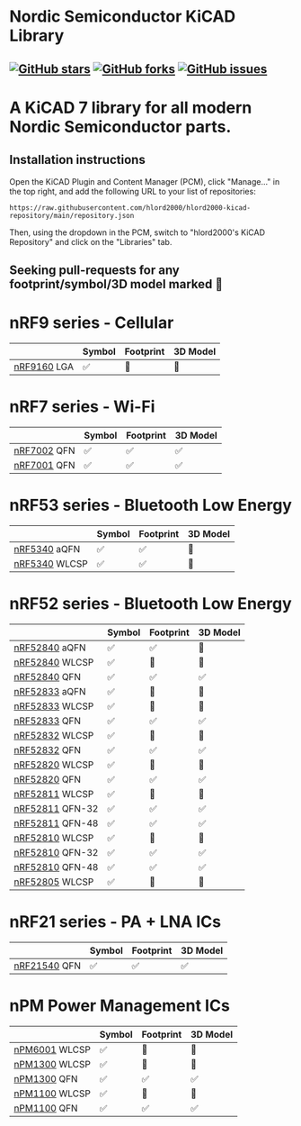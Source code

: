 # Nordic Semiconductor KiCAD Library

[![GitHub stars](https://img.shields.io/github/stars/hlord2000/nordic-lib-kicad)](https://github.com/hlord2000/nordic-lib-kicad/stargazers)
[![GitHub forks](https://img.shields.io/github/forks/hlord2000/nordic-lib-kicad)](https://github.com/hlord2000/nordic-lib-kicad/network)
[![GitHub issues](https://img.shields.io/github/issues/hlord2000/nordic-lib-kicad)](https://github.com/hlord2000/nordic-lib-kicad/issues)
---
# A KiCAD 7 library for all modern Nordic Semiconductor parts.

## Installation instructions

Open the KiCAD Plugin and Content Manager (PCM), click "Manage..." in the top right, and add the following URL to your list of repositories:
```
https://raw.githubusercontent.com/hlord2000/hlord2000-kicad-repository/main/repository.json
```
Then, using the dropdown in the PCM, switch to "hlord2000's KiCAD Repository" and click on the "Libraries" tab.

## Seeking pull-requests for any footprint/symbol/3D model marked 🚧

 # nRF9 series - Cellular

|             | Symbol | Footprint | 3D Model |
|-------------|--------|-----------|----------|
| [nRF9160](https://www.nordicsemi.com/products/nrf9160) LGA | ✅     |   🚧      |    🚧      | 

 # nRF7 series - Wi-Fi

|             | Symbol | Footprint | 3D Model |
|-------------|--------|-----------|----------|
| [nRF7002](https://www.nordicsemi.com/products/nrf7002)  QFN | ✅     | ✅        |   ✅      | 
| [nRF7001](https://www.nordicsemi.com/products/nrf7001)  QFN | ✅     | ✅        |   ✅      | 

 # nRF53 series - Bluetooth Low Energy

|             | Symbol | Footprint | 3D Model |
|-------------|--------|-----------|----------|
| [nRF5340](https://www.nordicsemi.com/products/nrf5340)  aQFN  | ✅     | ✅       |   🚧      | 
| [nRF5340](https://www.nordicsemi.com/products/nrf5340)  WLCSP | ✅     | ✅       |   🚧      | 

 # nRF52 series - Bluetooth Low Energy

|             | Symbol | Footprint | 3D Model |
|-------------|--------|-----------|----------|
| [nRF52840](https://www.nordicsemi.com/products/nrf52840)  aQFN  | ✅     | ✅      |   🚧      | 
| [nRF52840](https://www.nordicsemi.com/products/nrf52840)  WLCSP | ✅     | 🚧       |   🚧      | 
| [nRF52840](https://www.nordicsemi.com/products/nrf52840)  QFN   | ✅     | ✅       |   ✅      | 
| [nRF52833](https://www.nordicsemi.com/products/nrf52833)  aQFN  | ✅     | 🚧        |   🚧      | 
| [nRF52833](https://www.nordicsemi.com/products/nrf52833)  WLCSP | ✅     | 🚧        |   🚧      | 
| [nRF52833](https://www.nordicsemi.com/products/nrf52833)  QFN   | ✅     | ✅        |   ✅      | 
| [nRF52832](https://www.nordicsemi.com/products/nrf52832)  WLCSP | ✅     | 🚧        |   🚧      | 
| [nRF52832](https://www.nordicsemi.com/products/nrf52832)  QFN   | ✅     | ✅        |    ✅     | 
| [nRF52820](https://www.nordicsemi.com/products/nrf52820)  WLCSP | ✅     | 🚧        |   🚧      | 
| [nRF52820](https://www.nordicsemi.com/products/nrf52820)  QFN   | ✅     | ✅        |   ✅      | 
| [nRF52811](https://www.nordicsemi.com/products/nrf52811)  WLCSP  | ✅     | 🚧        |   🚧      | 
| [nRF52811](https://www.nordicsemi.com/products/nrf52811)  QFN-32 | ✅     | ✅        |    ✅     | 
| [nRF52811](https://www.nordicsemi.com/products/nrf52811)  QFN-48 | ✅     | ✅        |    ✅     | 
| [nRF52810](https://www.nordicsemi.com/products/nrf52810)  WLCSP  | ✅     | 🚧        |   🚧      | 
| [nRF52810](https://www.nordicsemi.com/products/nrf52810)  QFN-32 | ✅     | ✅        |    ✅     | 
| [nRF52810](https://www.nordicsemi.com/products/nrf52810)  QFN-48 | ✅     | ✅        |     ✅    | 
| [nRF52805](https://www.nordicsemi.com/products/nrf52805)  WLCSP | ✅     | 🚧        |   🚧      | 

 # nRF21 series - PA + LNA ICs

|             | Symbol | Footprint | 3D Model |
|-------------|--------|-----------|----------|
| [nRF21540](https://www.nordicsemi.com/products/nrf21540)  QFN | ✅     | ✅        |    ✅     | 

 # nPM Power Management ICs

|             | Symbol | Footprint | 3D Model |
|-------------|--------|-----------|----------|
| [nPM6001](https://www.nordicsemi.com/products/nPM6001)  WLCSP | ✅     | 🚧        |   🚧      | 
| [nPM1300](https://www.nordicsemi.com/products/nPM1300)  WLCSP | ✅     | 🚧        |   🚧      | 
| [nPM1300](https://www.nordicsemi.com/products/nPM1300)  QFN   | ✅     | ✅        |     ✅    | 
| [nPM1100](https://www.nordicsemi.com/products/nPM1100)  WLCSP | ✅     | 🚧        |   🚧      | 
| [nPM1100](https://www.nordicsemi.com/products/nPM1100)  QFN   | ✅     | ✅        |    ✅     | 
